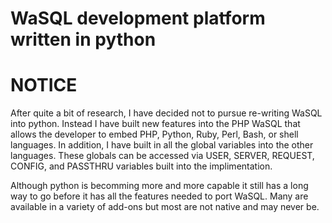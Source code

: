 # WaSQL development platform written in python
# NOTICE
After quite a bit of research, I have decided not to pursue re-writing WaSQL into python.  Instead I have built new features into the PHP WaSQL that allows the developer to embed PHP, Python, Ruby, Perl, Bash, or shell languages.  In addition, I have built in all the global variables into the other languages.  These globals can be accessed via USER, SERVER, REQUEST, CONFIG, and PASSTHRU variables built into the implimentation.

Although python is becomming more and more capable it still has a long way to go before it has all the features needed to port WaSQL.  Many are available in a variety of add-ons but most are not native and may never be.
